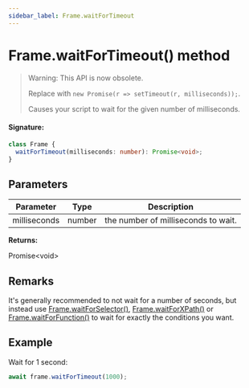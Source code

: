```yaml
---
sidebar_label: Frame.waitForTimeout
---
```


# Frame.waitForTimeout() method

> Warning: This API is now obsolete.
>
> Replace with `new Promise(r => setTimeout(r, milliseconds));`.
>
> Causes your script to wait for the given number of milliseconds.

#### Signature:

```typescript
class Frame {
  waitForTimeout(milliseconds: number): Promise<void>;
}
```

## Parameters

| Parameter    | Type   | Description                         |
| ------------ | ------ | ----------------------------------- |
| milliseconds | number | the number of milliseconds to wait. |

**Returns:**

Promise&lt;void&gt;

## Remarks

It's generally recommended to not wait for a number of seconds, but instead use [Frame.waitForSelector()](./puppeteer.frame.waitforselector.md), [Frame.waitForXPath()](./puppeteer.frame.waitforxpath.md) or [Frame.waitForFunction()](./puppeteer.frame.waitforfunction.md) to wait for exactly the conditions you want.

## Example

Wait for 1 second:

```ts
await frame.waitForTimeout(1000);
```
